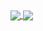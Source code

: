 <!---
- 👋 Hi, I’m @moumnitaha
- 👀 I’m interested in ...
- 🌱 I’m currently learning ...
- 💞️ I’m looking to collaborate on ...
- 📫 How to reach me ...
--->
<!---
moumnitaha/moumnitaha is a ✨ special ✨ repository because its `README.md` (this file) appears on your GitHub profile.
You can click the Preview link to take a look at your changes.
--->
<a href="https://github.com/moumnitaha?tab=repositories">
  <img align="center" src="https://github-readme-stats.vercel.app/api/top-langs/?username=moumnitaha&theme=light"/>
</a>

<a href="https://github.com/moumnitaha?tab=repositories">
 <img align="center" src="https://github-readme-stats.vercel.app/api?username=moumnitaha&line_height=40&show_icons=true&theme=light">
</a>
